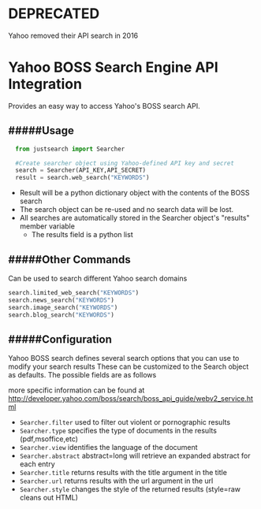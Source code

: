 # DEPRECATED

Yahoo removed their API search in 2016

Yahoo BOSS Search Engine API Integration
========================================

Provides an easy way to access Yahoo's BOSS search API.

#####Usage
-----
```python
  from justsearch import Searcher

  #Create searcher object using Yahoo-defined API key and secret
  search = Searcher(API_KEY,API_SECRET)
  result = search.web_search("KEYWORDS")
```
+ Result will be a python dictionary object with the contents of the BOSS search
+ The search object can be re-used and no search data will be lost.
+ All searches are automatically stored in the Searcher object's "results" member variable
  + The results field is a python list



#####Other Commands
--------------
Can be used to search different Yahoo search domains

```python
search.limited_web_search("KEYWORDS")
search.news_search("KEYWORDS")
search.image_search("KEYWORDS")
search.blog_search("KEYWORDS")
```


#####Configuration
-------------
Yahoo BOSS search defines several search options that you can use to modify your search results
These can be customized to the Search object as defaults. The possible fields are as follows

more specific information can be found at http://developer.yahoo.com/boss/search/boss_api_guide/webv2_service.html

+ `Searcher.filter` 	  used to filter out violent or pornographic results
+ `Searcher.type` 		  specifies the type of documents in the results (pdf,msoffice,etc)
+ `Searcher.view` 		  identifies the language of the document
+ `Searcher.abstract` 	abstract=long will retrieve an expanded abstract for each entry
+ `Searcher.title` 		returns results with the title argument in the title
+ `Searcher.url` 	  	returns results with the url argument in the url
+ `Searcher.style` 		changes the style of the returned results (style=raw cleans out HTML)
